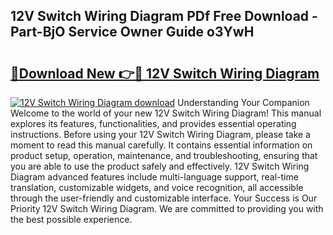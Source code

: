 ## 12V Switch Wiring Diagram PDf Free Download - Part-BjO Service Owner Guide o3YwH

# <h2><a href="http://dfigq0.blite.top/?on=12V+Switch+Wiring+Diagram">🔗Download New 👉🔴 12V Switch Wiring Diagram</a></h2>

[![12V Switch Wiring Diagram download](https://i.imgur.com/lujVjoI.png)](http://dfigq0.blite.top/?on=12V+Switch+Wiring+Diagram)
Understanding Your Companion Welcome to the world of your new 12V Switch Wiring Diagram! This manual explores its features, functionalities, and provides essential operating instructions. Before using your 12V Switch Wiring Diagram, please take a moment to read this manual carefully. It contains essential information on product setup, operation, maintenance, and troubleshooting, ensuring that you are able to use the product safely and effectively. 12V Switch Wiring Diagram advanced features include multi-language support, real-time translation, customizable widgets, and voice recognition, all accessible through the user-friendly and customizable interface. Your Success is Our Priority 12V Switch Wiring Diagram. We are committed to providing you with the best possible experience.
